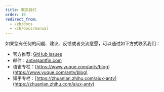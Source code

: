 ```yaml
---
title: 联系我们
order: 10
redirect_from:
  - /zh/docs
  - /zh/docs/manual
---
```


如果您有任何的问题、建议、反馈或者交流意愿，可以通过如下方式联系我们：

- 官方推荐: [GitHub issues](https://github.com/antvis/X6/issues/new/choose)
- 邮件：[antv@antfin.com](mailto:antv@antfin.com)
- 语雀专栏：[https://www.yuque.com/antv/blog](https://www.yuque.com/antv/blog)
- 知乎专栏：[https://zhuanlan.zhihu.com/aiux-antv](https://zhuanlan.zhihu.com/aiux-antv)
